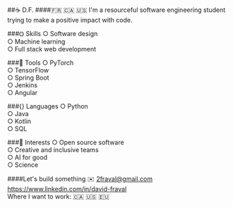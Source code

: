 ##☕ D.F.
####🇫🇷 🇨🇦 🇺🇸
I'm a resourceful software engineering student trying to make a positive impact with code.

###⛭ Skills
○ Software design  
○ Machine learning  
○ Full stack web development

###🔬 Tools
○ PyTorch  
○ TensorFlow  
○ Spring Boot  
○ Jenkins  
○ Angular  

###{} Languages
○ Python  
○ Java  
○ Kotlin  
○ SQL  

###🔭 Interests
○ Open source software  
○ Creative and inclusive teams  
○ AI for good  
○ Science


####Let's build something
✉️ 2fraval@gmail.com  
https://www.linkedin.com/in/david-fraval  
Where I want to work: 🇨🇦 🇺🇸 🇪🇺
